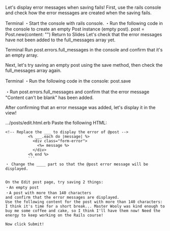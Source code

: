 Let's display error messages when saving fails!
First, use the rails console and check how the error messages are created when the saving fails.
   
Terminal
・Start the console with rails console.
・Run the following code in the console to create an empty Post instance (empty post).
post = Post.new(content: "")
Return to Slides
Let's check that the error messages have not been added to the full_messages array yet. 
  
Terminal
Run post.errors.full_messages in the console and confirm that it's an empty array.


Next, let's try saving an empty post using the save method, then check the full_messages array again.
  
Terminal
・Run the following code in the console: 
post.save

・Run post.errors.full_messages and confirm that the error message "Content can't be blank"
has been added. 


After confirming that an error message was added, let's display it in the view!
  
.../posts/edit.html.erb
Paste the following HTML:
```
<!-- Replace the ___ to display the error of @post -->
          <% ___.each do |message| %>
            <div class="form-error">
              <%= message %>
            </div>
          <% end %>
          ```
・ Change the ____ part so that the @post error message will be displayed.


On the Edit post page, try saving 2 things:
・An empty post
・A post with more than 140 characters
and confirm that the error messages are displayed.
Use the following content for the post with more than 140 characters:
I think it's time for a short break... Master Wooly was kind enough to buy me some coffee and cake, so I think I'll have them now! Need the energy to keep working on the Rails course!

Now click Submit!
